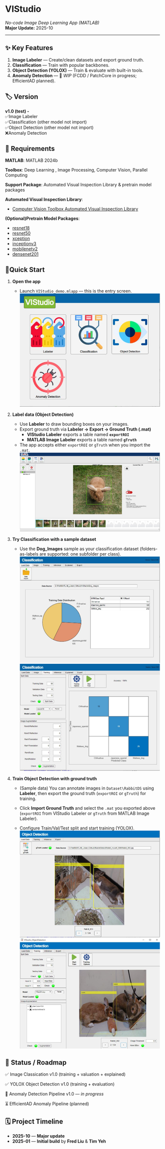 # VIStudio
_No-code Image Deep Learning App (MATLAB)_  
**Major Update:** 2025-10 
  
---
  
## ✨ Key Features

1. **Image Labeler** — Create/clean datasets and export ground truth.
2. **Classification** — Train with popular backbones.
3. **Object Detection (YOLOX)** — Train & evaluate with built-in tools.
4. **Anomaly Detection** — 🚧 *WIP* (FCDD / PatchCore in progress; EfficientAD planned).


## 🏷️ Version
**v1.0 (test) -**   
✅Image Labeler  
✅Classification  (other model not import)  
✅Object Detection  (other model not import)  
❌Anomaly Detection
  

🔧 Requirements
---
__MATLAB__: MATLAB 2024b  
  
__Toolbox__: Deep Learning , Image Processing, Computer Vision, Parallel Computing  
  
__Support Package__: Automated Visual Inspection Library &  pretrain model packages
  
__Automated Visual Inspection Library__:    
- [Computer Vision Toolbox Automated Visual Inspection Library](https://www.mathworks.com/matlabcentral/fileexchange/116555-computer-vision-toolbox-automated-visual-inspection-library?s_tid=ta_fx_results)  
  
__(Optional)Pretrain Model Packages__:  
- [resnet18](https://www.mathworks.com/matlabcentral/fileexchange/68261-deep-learning-toolbox-model-for-resnet-18-network?s_tid=srchtitle)  
- [resnet50](https://www.mathworks.com/matlabcentral/fileexchange/64626-deep-learning-toolbox-model-for-resnet-50-network?s_tid=srchtitle)  
- [xception](https://www.mathworks.com/matlabcentral/fileexchange/70988-deep-learning-toolboxtm-model-for-xception-network?s_tid=srchtitle)  
- [inceptionv3](https://www.mathworks.com/matlabcentral/fileexchange/65679-deep-learning-toolbox-model-for-inception-v3-network?s_tid=srchtitle)  
- [mobilenetv2](https://www.mathworks.com/matlabcentral/fileexchange/70986-deep-learning-toolbox-model-for-mobilenet-v2-network?s_tid=srchtitle)  
- [densenet201](https://www.mathworks.com/matlabcentral/fileexchange/68803-deep-learning-toolbox-model-for-densenet-201-network?s_tid=srchtitle)  
  
  
🚀Quick Start
---
1. **Open the app**
   - Launch `VIStudio_demo.mlapp` — this is the entry screen.  
    ![](https://github.com/MoonUsagi/VIStudio/blob/main/Image/Interface.JPG)


2. **Label data (Object Detection)**
   - Use **Labeler** to draw bounding boxes on your images.
   - Export ground truth via **Labeler → Export → Ground Truth (.mat)**
     - **VIStudio Labeler** exports a table named **`exportROI`**  
     - **MATLAB Image Labeler** exports a table named **`gTruth`**   
   - The app accepts either `exportROI` or `gTruth` when you import the `.mat`.  
    ![](https://github.com/MoonUsagi/VIStudio/blob/main/Image/Labeler.JPG)


3. **Try Classification with a sample dataset**
   - Use the **Dog_Images** sample as your classification dataset
     (folders-as-labels are supported: one subfolder per class).  
    ![](https://github.com/MoonUsagi/VIStudio/blob/main/Image/Classication_2.JPG)
    ![](https://github.com/MoonUsagi/VIStudio/blob/main/Image/Classication_1.JPG)

4. **Train Object Detection with ground truth**
   - (Sample data) You can annotate images in `Dataset\RabbitDS` using **Labeler**,
     then export the ground truth (`exportROI` or `gTruth`) for training.  

   - Click **Import Ground Truth** and select the `.mat` you exported above
     (`exportROI` from VIStudio Labeler or `gTruth` from MATLAB Image Labeler).  

   - Configure Train/Val/Test split and start training (YOLOX).
     ![](https://github.com/MoonUsagi/VIStudio/blob/main/Image/ObjectDetection_1.JPG)
     ![](https://github.com/MoonUsagi/VIStudio/blob/main/Image/ObjectDetection_2.JPG)   


📌 Status / Roadmap
---
✅ Image Classication v1.0 (training + valuation + explained)

✅ YOLOX Object Detection v1.0 (training + evaluation)

🚧  Anomaly Detection Pipeline v1.0 — *in progress*
  
⏳ EfficientAD Anomaly Pipeline (planned)

  
## 🗓️ Project Timeline

- **2025-10** — **Major update**
- **2025-01** — **Initial build** by **Fred Liu** & **Tim Yeh**